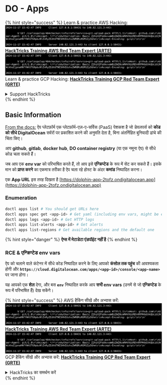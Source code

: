 # DO - Apps

{% hint style="success" %}
Learn & practice AWS Hacking:<img src="../../../.gitbook/assets/image (1).png" alt="" data-size="line">[**HackTricks Training AWS Red Team Expert (ARTE)**](https://training.hacktricks.xyz/courses/arte)<img src="../../../.gitbook/assets/image (1).png" alt="" data-size="line">\
Learn & practice GCP Hacking: <img src="../../../.gitbook/assets/image (2).png" alt="" data-size="line">[**HackTricks Training GCP Red Team Expert (GRTE)**<img src="../../../.gitbook/assets/image (2).png" alt="" data-size="line">](https://training.hacktricks.xyz/courses/grte)

<details>

<summary>Support HackTricks</summary>

* Check the [**subscription plans**](https://github.com/sponsors/carlospolop)!
* **Join the** 💬 [**Discord group**](https://discord.gg/hRep4RUj7f) or the [**telegram group**](https://t.me/peass) or **follow** us on **Twitter** 🐦 [**@hacktricks\_live**](https://twitter.com/hacktricks\_live)**.**
* **Share hacking tricks by submitting PRs to the** [**HackTricks**](https://github.com/carlospolop/hacktricks) and [**HackTricks Cloud**](https://github.com/carlospolop/hacktricks-cloud) github repos.

</details>
{% endhint %}

## Basic Information

[From the docs:](https://docs.digitalocean.com/glossary/app-platform/) ऐप प्लेटफ़ॉर्म एक प्लेटफ़ॉर्म-एज़-ए-सर्विस (PaaS) पेशकश है जो डेवलपर्स को **कोड को सीधे DigitalOcean** सर्वरों पर प्रकाशित करने की अनुमति देता है, बिना अंतर्निहित बुनियादी ढांचे की चिंता किए।

आप **github**, **gitlab**, **docker hub**, **DO container registry** (या एक नमूना ऐप) से सीधे कोड चला सकते हैं।

जब आप एक **env var** को परिभाषित करते हैं, तो आप इसे **एन्क्रिप्टेड** के रूप में सेट कर सकते हैं। इसके मान को **प्राप्त करने** का एकमात्र तरीका है ऐप चला रहे होस्ट के अंदर **कमांड** निष्पादित करना।

एक **App URL** इस तरह दिखता है [https://dolphin-app-2tofz.ondigitalocean.app](https://dolphin-app-2tofz.ondigitalocean.app)

### Enumeration
```bash
doctl apps list # You should get URLs here
doctl apps spec get <app-id> # Get yaml (including env vars, might be encrypted)
doctl apps logs <app-id> # Get HTTP logs
doctl apps list-alerts <app-id> # Get alerts
doctl apps list-regions # Get available regions and the default one
```
{% hint style="danger" %}
**ऐप्स में मेटाडेटा एंडपॉइंट नहीं है**
{% endhint %}

### RCE & एन्क्रिप्टेड env vars

ऐप को चलाने वाले कंटेनर में सीधे कोड निष्पादित करने के लिए आपको **कंसोल तक पहुंच** की आवश्यकता होगी और **`https://cloud.digitalocean.com/apps/<app-id>/console/<app-name>`** पर जाना होगा।

यह आपको एक **शेल** देगा, और बस **`env`** निष्पादित करके आप **सभी env vars** (उनमें से जो **एन्क्रिप्टेड** के रूप में परिभाषित हैं) देख सकेंगे।

{% hint style="success" %}
AWS हैकिंग सीखें और अभ्यास करें:<img src="../../../.gitbook/assets/image (1).png" alt="" data-size="line">[**HackTricks Training AWS Red Team Expert (ARTE)**](https://training.hacktricks.xyz/courses/arte)<img src="../../../.gitbook/assets/image (1).png" alt="" data-size="line">\
GCP हैकिंग सीखें और अभ्यास करें: <img src="../../../.gitbook/assets/image (2).png" alt="" data-size="line">[**HackTricks Training GCP Red Team Expert (GRTE)**<img src="../../../.gitbook/assets/image (2).png" alt="" data-size="line">](https://training.hacktricks.xyz/courses/grte)

<details>

<summary>HackTricks का समर्थन करें</summary>

* [**सदस्यता योजनाओं**](https://github.com/sponsors/carlospolop) की जांच करें!
* **हमारे** 💬 [**Discord समूह**](https://discord.gg/hRep4RUj7f) या [**टेलीग्राम समूह**](https://t.me/peass) में शामिल हों या **Twitter** 🐦 पर हमें **फॉलो करें** [**@hacktricks\_live**](https://twitter.com/hacktricks\_live)**.**
* **हैकिंग ट्रिक्स साझा करें और** [**HackTricks**](https://github.com/carlospolop/hacktricks) और [**HackTricks Cloud**](https://github.com/carlospolop/hacktricks-cloud) गिटहब रिपोजिटरी में PR सबमिट करें।

</details>
{% endhint %}
